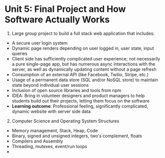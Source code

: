 # Unit 5: Final Project and How Software Actually Works

1. Large group project to build a full stack web application that includes:
 - A secure user login system
 - Dynamic page renders depending on user logged in, user state, input queries
 - Client side has sufficiently complicated user experience; not necessarily a pure single-page app, but has numerous async interactions with the server, as well as dynamically updating content without a page refresh
 - Consumption of an external API (like Facebook, Twilio, Stripe, etc.)
 - Usage of a permanent data store (SQL and/or NoSQL store) to maintain state beyond individual user sessions
 - Inclusion of open source libraries and tools from npm
 - IDEA: Bring in volunteer designers and product managers to help students build out their projects, letting them focus on the software
 - **Learning outcome**: Professional feeling, significantly complicated, dynamic website with server side data
2. Computer Science and Operating System Structures
 - Memory management, Stack, Heap, Code
 - Binary, signed and unsigned integers, two's complement, floats
 - Compilers and Assembly
 - Threading, mutexes, event/run loops
 - 
